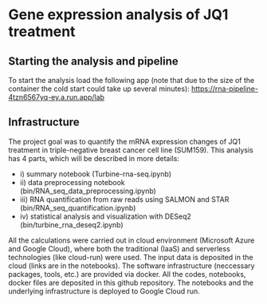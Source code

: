 # Gene expression analysis of JQ1 treatment

## Starting the analysis and pipeline
To start the analysis load the following app (note that due to the size of the container the cold start could take up several minutes):
https://rna-pipeline-4tzn6567yq-ey.a.run.app/lab

## Infrastructure

The project goal was to quantify the mRNA expression changes of JQ1 treatment in triple-negative breast cancer cell line (SUM159). This analysis has 4 parts, which will be described in more details:
  * i) summary notebook (Turbine-rna-seq.ipynb)
  * ii) data preprocessing notebook (bin/RNA_seq_data_preprocessing.ipynb)
  * iii) RNA quantification from raw reads using SALMON and STAR (bin/RNA_seq_quantification.ipynb)
  * iv) statistical analysis and visualization with DESeq2 (bin/turbine_rna_deseq2.ipynb)


All the calculations were carried out in cloud environment (Microsoft Azure and Google Cloud), where both the traditional (IaaS) and serverless technologies (like cloud-run) were used. The input data is deposited in the cloud (links are in the notebooks). The software infrastructure (neccessary packages, tools, etc.) are provided via docker. All the codes, notebooks, docker files are deposited in this github repository. The notebooks and the underlying infrastructure is deployed to Google Cloud run. 


